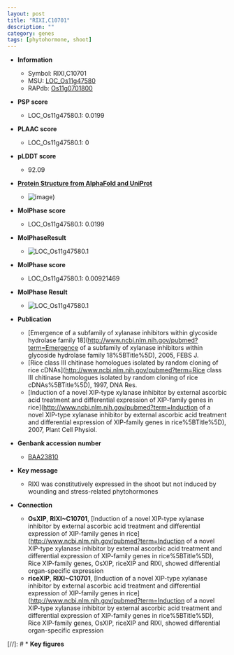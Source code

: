 ```yaml
---
layout: post
title: "RIXI,C10701"
description: ""
category: genes
tags: [phytohormone, shoot]
---
```


* **Information**  
    + Symbol: RIXI,C10701  
    + MSU: [LOC_Os11g47580](http://rice.plantbiology.msu.edu/cgi-bin/ORF_infopage.cgi?orf=LOC_Os11g47580)  
    + RAPdb: [Os11g0701800](http://rapdb.dna.affrc.go.jp/viewer/gbrowse_details/irgsp1?name=Os11g0701800)  

* **PSP score**  
    + LOC_Os11g47580.1: 0.0199 

* **PLAAC score**  
    + LOC_Os11g47580.1: 0 

* **pLDDT score**
    + 92.09

* **[Protein Structure from AlphaFold and UniProt](https://www.uniprot.org/uniprotkb/Q7GCM7/entry#structure)**
    + ![image](https://ricepsp.github.io/images/Q7/AF-Q7GCM7-F1.png))

* **MolPhase score**
    + LOC_Os11g47580.1: 0.0199

* **MolPhaseResult**
    + ![LOC_Os11g47580.1](https://ricepsp.github.io/pictures/LOC_Os11g/LOC_Os11g47580.1.png)

* **MolPhase score**
    + LOC_Os11g47580.1: 0.00921469

* **MolPhase Result**
    + ![LOC_Os11g47580.1](https://304243504.github.io/Pictures/LOC_Os11g/LOC_Os11g47580.1.png)

* **Publication**  
    + [Emergence of a subfamily of xylanase inhibitors within glycoside hydrolase family 18](http://www.ncbi.nlm.nih.gov/pubmed?term=Emergence of a subfamily of xylanase inhibitors within glycoside hydrolase family 18%5BTitle%5D), 2005, FEBS J.
    + [Rice class III chitinase homologues isolated by random cloning of rice cDNAs](http://www.ncbi.nlm.nih.gov/pubmed?term=Rice class III chitinase homologues isolated by random cloning of rice cDNAs%5BTitle%5D), 1997, DNA Res.
    + [Induction of a novel XIP-type xylanase inhibitor by external ascorbic acid treatment and differential expression of XIP-family genes in rice](http://www.ncbi.nlm.nih.gov/pubmed?term=Induction of a novel XIP-type xylanase inhibitor by external ascorbic acid treatment and differential expression of XIP-family genes in rice%5BTitle%5D), 2007, Plant Cell Physiol.

* **Genbank accession number**  
    + [BAA23810](http://www.ncbi.nlm.nih.gov/nuccore/BAA23810)

* **Key message**  
    + RIXI was constitutively expressed in the shoot but not induced by wounding and stress-related phytohormones

* **Connection**  
    + __OsXIP__, __RIXI~C10701__, [Induction of a novel XIP-type xylanase inhibitor by external ascorbic acid treatment and differential expression of XIP-family genes in rice](http://www.ncbi.nlm.nih.gov/pubmed?term=Induction of a novel XIP-type xylanase inhibitor by external ascorbic acid treatment and differential expression of XIP-family genes in rice%5BTitle%5D), Rice XIP-family genes, OsXIP, riceXIP and RIXI, showed differential organ-specific expression
    + __riceXIP__, __RIXI~C10701__, [Induction of a novel XIP-type xylanase inhibitor by external ascorbic acid treatment and differential expression of XIP-family genes in rice](http://www.ncbi.nlm.nih.gov/pubmed?term=Induction of a novel XIP-type xylanase inhibitor by external ascorbic acid treatment and differential expression of XIP-family genes in rice%5BTitle%5D), Rice XIP-family genes, OsXIP, riceXIP and RIXI, showed differential organ-specific expression

[//]: # * **Key figures**  


